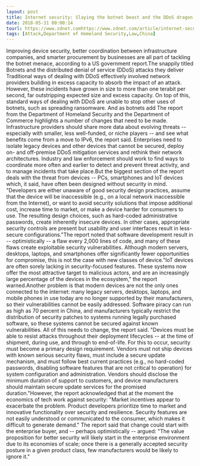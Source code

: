 ```yaml
---
layout: post
title: Internet security: Slaying the botnet beast and the DDoS dragon
date: 2018-05-31 00:00:14
tourl: https://www.zdnet.comhttps://www.zdnet.com/article/internet-security-slaying-the-botnet-beast-and-the-ddos-dragon/
tags: [Attack,Department of Homeland Security,Law,China]
---
```

Improving device security, better coordination between infrastructure companies, and smarter procurement by businesses are all part of tackling the botnet menace, according to a US government report.The snappily titled Botnets and the distributed denial of service (DDoS) attacks they deliver Traditional ways of dealing with DDoS effectively involved network providers building in excess capacity to absorb the impact of an attack. However, these incidents have grown in size to more than one terabit per second, far outstripping expected size and excess capacity. On top of this, standard ways of dealing with DDoS are unable to stop other uses of botnets, such as spreading ransomware. And as botnets add The report from the Department of Homeland Security and the Department of Commerce highlights a number of changes that need to be made. Infrastructure providers should share more data about evolving threats -- especially with smaller, less well-funded, or niche players -- and see what benefits come from a move to IPv6, the report said. Enterprises need to isolate legacy devices and other devices that cannot be secured, deploy on- and off-premise DDoS mitigation services and rethink their network architectures. Industry and law enforcement should work to find ways to coordinate more often and earlier to detect and prevent threat activity, and to manage incidents that take place.But the biggest section of the report deals with the threat from devices -- PCs, smartphones and IoT devices which, it said, have often been designed without security in mind. "Developers are either unaware of good security design practices, assume that the device will be inaccessible (e.g., on a local network inaccessible from the Internet), or want to avoid security solutions that impose additional cost, increase time to market, or make a device harder for consumers to use. The resulting design choices, such as hard-coded administrative passwords, create inherently insecure devices. In other cases, appropriate security controls are present but usability and user interfaces result in less-secure configurations."The report noted that software development result in -- optimistically -- a flaw every 2,000 lines of code, and many of these flaws create exploitable security vulnerabilities. Although modern servers, desktops, laptops, and smartphones offer significantly fewer opportunities for compromise, this is not the case with new classes of device."IoT devices are often sorely lacking in security-focused features. These systems now offer the most attractive target to malicious actors, and are an increasingly large percentage of the devices in the ecosystem," the report warned.Another problem is that modern devices are not the only ones connected to the internet: many legacy servers, desktops, laptops, and mobile phones in use today are no longer supported by their manufacturers, so their vulnerabilities cannot be easily addressed. Software piracy can run as high as 70 percent in China, and manufacturers typically restrict the distribution of security patches to systems running legally purchased software, so these systems cannot be secured against known vulnerabilities. All of this needs to change, the report said. "Devices must be able to resist attacks throughout their deployment lifecycles -- at the time of shipment, during use, and through to end-of-life. For this to occur, security must become a primary design requirement. Vendors must not ship devices with known serious security flaws, must include a secure update mechanism, and must follow best current practices (e.g., no hard-coded passwords, disabling software features that are not critical to operation) for system configuration and administration. Vendors should disclose the minimum duration of support to customers, and device manufacturers should maintain secure update services for the promised duration."However, the report acknowledged that at the moment the economics of tech work against security: "Market incentives appear to exacerbate the problem. Product developers prioritize time to market and innovative functionality over security and resilience. Security features are not easily understood or communicated to the consumer, which makes it difficult to generate demand." The report said that change could start with the enterprise buyer, and -- perhaps optimistically -- argued: "The value proposition for better security will likely start in the enterprise environment due to its economies of scale; once there is a generally accepted security posture in a given product class, few manufacturers would be likely to ignore it."